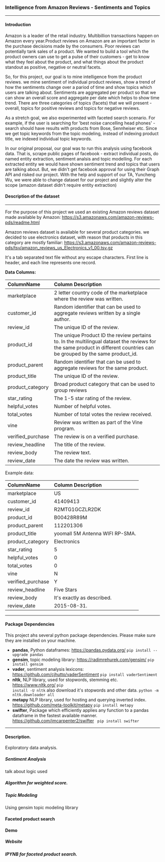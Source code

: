 ### Intelligence from Amazon Reviews - Sentiments and Topics
***

#### Introduction
Amazon is a leader of the retail industry. Multibillion transactions happen on Amazon every year.Product reviews on Amazon are an important factor in the purchase decisions made by the consumers. Poor reviews can potentially tank sales of a product. We wanted to build a tool which the product owners can use to get a pulse of their customers - get to know what they feel about the product, and what things about the product standout as positive, negative or neutral facets.

So, for this project, our goal is to mine intelligence from the product reviews. 
we mine sentiment of individual product reviews, show a trend of how the sentiments change over a pariod of time and show topics which users are talking about. Sentiments are aggregated per product so that we can show an overall score and aggregate per date which helps to show time trend. There are three categories of topics (facets) that we will present - overall, topics for positive reviews and topics for negative reviews.

As a stretch goal, we also experimented with faceted search scenario. 
For example, if the user is searching for 'best noise cancelling head phones' - search should have results with products from Bose, Sennheiser  etc. Since we get topic keywords from the topic modeling, instead of indexing product title, we indexed individual topic keywords.


In our original proposal, our goal was to run this analysis using facebook data. That is, scrape public pages of facebook - extract individual posts, do named entity extraction, sentiment analsis and topic modelling. For each extracted entity we would have shown sentiment trend and topics that users are talking about. But, we didn't get facebook approval for using their Graph API and risked our project. With the help and support of our TA, Yuncheng Wu, we were able to change dataset for our project and slightly alter the scope (amazon dataset didn't require entity extraction)

#### Description of the dataset
***
For the purpose of this project we used an existing Amazon reviews dataset made available by Amazon: https://s3.amazonaws.com/amazon-reviews-pds/readme.html 

Amazon reviews dataset is available for several product categories. we decided to use electronics dataset, with reason that products in this category are mostly familiar: https://s3.amazonaws.com/amazon-reviews-pds/tsv/amazon_reviews_us_Electronics_v1_00.tsv.gz

It's a tab separated text file without any escape characters. First line is header, and each line represents one record.

**Data Columns:**

| ColumnName|Column Description      |
|:----------|:-------------|
| marketplace|2 letter country code of the marketplace where the review was written. |
| customer_id|Random identifier that can be used to aggregate reviews written by a single author.   |
| review_id   | The unique ID of the review. |
| product_id   | The unique Product ID the review pertains to. In the multilingual dataset the reviews for the same product in different countries can be grouped by the same product_id. |
| product_parent   | Random identifier that can be used to aggregate reviews for the same product. |
| product_title   | The unique ID of the review. |
| product_category   | Broad product category that can be used to group reviews |
| star_rating   | The 1-5 star rating of the review. |
| helpful_votes   | Number of helpful votes. |
| total_votes   | Number of total votes the review received. |
| vine   | Review was written as part of the Vine program. |
| verified_purchase   | The review is on a verified purchase. |
| review_headline   | The title of the review. |
| review_body   | The review text. |
| review_date   | The date the review was written. |

Example data:

| ColumnName|Column Description      |
|:----------|:-------------|
| marketplace|US|
| customer_id|41409413|
| review_id   |R2MTG1GCZLR2DK|
| product_id   | B00428R89M |
| product_parent   |  112201306  |
| product_title   | yoomall 5M Antenna WIFI RP-SMA. |
| product_category   | Electronics |
| star_rating   | 5 |
| helpful_votes   | 0 |
| total_votes   | 0 |
| vine   | N |
| verified_purchase   | Y |
| review_headline   | Five Stars |
| review_body   | It's exactly as described. |
| review_date   | 2015-08-31. |

****
#### Package Dependencies
This project ahs several python package dependencies. Please make sure they are installed on your machine.
  - **pandas**, Python dataframes: https://pandas.pydata.org/
    <code>pip install --upgrade pandas</code>
  - **gensim**, topic modeling library:  https://radimrehurek.com/gensim/ 
    <code>pip install gensim</code>
  - **vader**, sentiment analysis lexicons: https://github.com/cjhutto/vaderSentiment 
    <code>pip install vaderSentiment</code>
  - **nltk**, NLP library, used for stopwords, stemming etc. https://www.nltk.org/
   <code>pip install -U nltk</code>
   also download it's stopwords and other data.
   <code>python -m nltk.downloader all</code>
  - **metapy** NLP library, used for hosting and querying inverted index. https://github.com/meta-toolkit/metapy
  <code>pip install metapy</code>
  - **swifter**, Package which efficiently applies any function to a pandas dataframe in the fastest available manner. https://github.com/jmcarpenter2/swifter
    <code> pip install swifter</code>
****

#### Description.
Exploratory data analysis.

##### Sentiment Analysis
talk about logic used
##### Algorithm for weighted score.
##### Topic Modeling
Using gensim topic modeling library

#### Faceted product search

#### Demo
##### Website
##### IPYNB for faceted product search.


